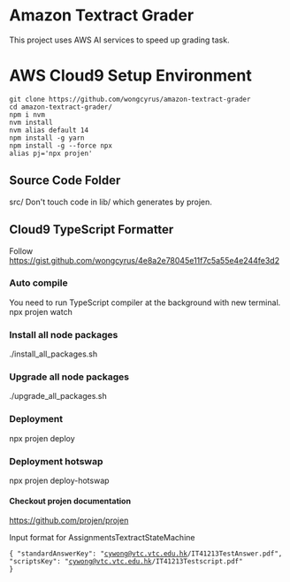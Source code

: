 # Amazon Textract Grader
This project uses AWS AI services to speed up grading task.

# AWS Cloud9 Setup Environment
```
git clone https://github.com/wongcyrus/amazon-textract-grader
cd amazon-textract-grader/  
npm i nvm  
nvm install  
nvm alias default 14  
npm install -g yarn  
npm install -g --force npx  
alias pj='npx projen'  
```

## Source Code Folder
src/
Don't touch code in lib/ which generates by projen.


## Cloud9 TypeScript Formatter
Follow
https://gist.github.com/wongcyrus/4e8a2e78045e11f7c5a55e4e244fe3d2


### Auto compile
You need to run TypeScript compiler at the background with new terminal.
npx projen watch
### Install all node packages
./install_all_packages.sh
### Upgrade all node packages
./upgrade_all_packages.sh
### Deployment
npx projen deploy
### Deployment hotswap
npx projen deploy-hotswap

#### Checkout projen documentation
https://github.com/projen/projen


Input format for AssignmentsTextractStateMachine

<code>{
"standardAnswerKey": "cywong@vtc.vtc.edu.hk/IT41213TestAnswer.pdf",
"scriptsKey": "cywong@vtc.vtc.edu.hk/IT41213Testscript.pdf"
}</code>
